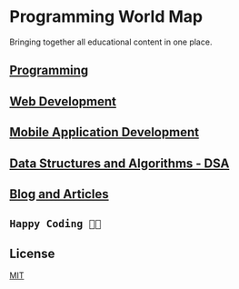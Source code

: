 # Programming World Map

Bringing together all educational content in one place.

## [Programming](https://github.com/mihir-chakma/ProgrammingWorldMap/blob/main/web/Programming.md)

## [Web Development](https://github.com/mihir-chakma/ProgrammingWorldMap/blob/main/web/WebDev.md)

## [Mobile Application Development](https://github.com/mihir-chakma/ProgrammingWorldMap/blob/main/web/AppDev.md)

## [Data Structures and Algorithms - DSA](https://github.com/mihir-chakma/ProgrammingWorldMap/blob/main/web/DSA.md)

## [Blog and Articles](https://github.com/mihir-chakma/ProgrammingWorldMap/blob/main/web/Blog.md)


## ```Happy Coding 👨‍💻```


## License

[MIT](https://choosealicense.com/licenses/mit/)


